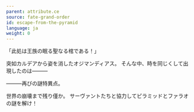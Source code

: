 ```yaml
---
parent: attribute.ce
source: fate-grand-order
id: escape-from-the-pyramid
language: ja
weight: 0
---
```


「此処は王族の眠る聖なる棺である！」

突如カルデアから姿を消したオジマンディアス。
そんな中、時を同じくして出現したのは―――

―――再びの謎特異点。

世界の崩壊まで残り僅か。
サーヴァントたちと協力してピラミッドとファラオの謎を解け！
